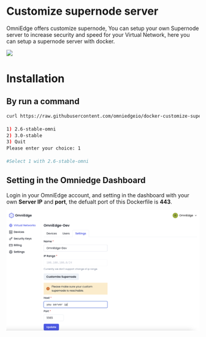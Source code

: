 # Customize supernode server

OmniEdge offers customize supernode, You can setup your own Supernode server to increase security and speed for your Virtual Network, here you can setup a supernode server with docker.

![](Setup-Customize-Supernode-1080p.gif)


# Installation

## By run a command 

```bash
curl https://raw.githubusercontent.com/omniedgeio/docker-customize-supernode/main/install.sh | bash

1) 2.6-stable-omni
2) 3.0-stable
3) Quit
Please enter your choice: 1

#Select 1 with 2.6-stable-omni
```


## Setting in the Omniedge Dashboard

Login in your OmniEdge account, and setting in the dashboard with your own **Server IP** and **port**, the defualt port of this Dockerfile is **443**.

![](Customizesupernode.png)

